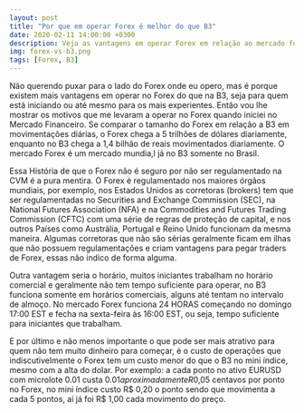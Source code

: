 ```yaml
---
layout: post
title: "Por que em operar Forex é melhor do que B3"
date: 2020-02-11 14:00:00 +0300
description: Veja as vantagens em operar Forex em relação ao mercado futuro no B3 para quem está iniciando no Mercado Financeiro.
img: forex-vs-b3.png
tags: [Forex, B3]
---
```


Não querendo puxar para o lado do Forex onde eu opero, mas é porque existem mais vantagens em operar no Forex do que na B3, seja para quem está iniciando ou até mesmo para os mais experientes. Então vou lhe mostrar os motivos que me levaram a operar no Forex quando iniciei no Mercado Financeiro.
Se comparar o tamanho do Forex em relação a B3 em movimentações diárias, o Forex chega a 5 trilhões de dólares diariamente, enquanto no B3 chega a 1,4 bilhão de reais movimentados diariamente. O mercado Forex é um mercado mundia,l já no B3 somente no Brasil.

Essa História de que o Forex não é seguro por não ser regulamentado na CVM é a pura mentira. O Forex é regulamentado nos maiores órgãos mundiais, por exemplo, nos Estados Unidos as corretoras (brokers) tem que ser regulamentadas no Securities and Exchange Commission (SEC), na National Futures Association (NFA) e na Commodities and Futures Trading Commission (CFTC) com uma série de regras de proteção de capital, e nos outros Países como Austrália, Portugal e Reino Unido funcionam da mesma maneira. Algumas corretoras que não são sérias geralmente ficam em ilhas que não possuem regulamentações e criam vantagens para pegar traders de Forex, essas não indico de forma alguma.

Outra vantagem seria o horário, muitos iniciantes trabalham no horário comercial e geralmente não tem tempo suficiente para operar, no B3 funciona somente em horários comerciais, alguns até tentam no intervalo de almoço. No mercado Forex funciona 24 HORAS começando no domingo 17:00 EST e fecha na sexta-feira às 16:00 EST, ou seja, tempo suficiente para iniciantes que trabalham.

E por último e não menos importante o que pode ser mais atrativo para quem não tem muito dinheiro para começar, é o custo de operações que indiscutivelmente o Forex tem um custo menor do que o B3 no mini índice, mesmo com a alta do dolar. Por exemplo: a cada ponto no ativo EURUSD com microlote 0.01 custa $0.01 aproximadamente R$0,05 centavos por ponto no Forex, no mini índice custo R$ 0,20 o ponto sendo que movimenta a cada 5 pontos, ai já foi R$ 1,00 cada movimento do preço.
